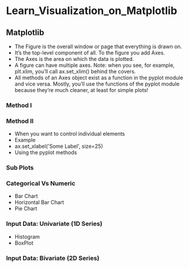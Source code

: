 # Learn_Visualization_on_Matplotlib
## Matplotlib 
+ The Figure is the overall window or page that everything is drawn on.
+  It’s the top-level component of all. To the figure you add Axes. 
+  The Axes is the area on which the data is plotted. 
+  A figure can have multiple axes. Note: when you see, for example, plt.xlim, you’ll call ax.set_xlim() behind the covers.  
+  All methods of an Axes object exist as a function in the pyplot module and vice versa. Mostly, you’ll use the functions of the pyplot module because they’re much cleaner, at least for simple plots!
### Method I
### Method II
+ When you want to control individual elements
+ Example
+ ax.set_xlabel('Some Label', size=25)
+ Using the pyplot methods
### Sub Plots
### Categorical Vs Numeric
+ Bar Chart
+ Horizontal Bar Chart
+ Pie Chart
### Input Data: Univariate (1D Series)
+ Histogram
+  BoxPlot
### Input Data: Bivariate (2D Series)

